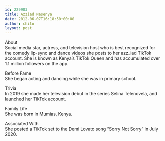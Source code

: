 ```yaml
---
id: 229903
title: Azziad Nasenya
date: 2012-06-07T16:18:50+00:00
author: chito
layout: post
---
```

About  
Social media star, actress, and television host who is best recognized for the comedy lip-sync and dance videos she posts to her azz_iad TikTok account. She is known as Kenya&#8217;s TikTok Queen and has accumulated over 1.1 million followers on the app.

Before Fame  
She began acting and dancing while she was in primary school.

Trivia  
In 2019 she made her television debut in the series Selina Telenovela, and launched her TikTok account.

Family Life  
She was born in Mumias, Kenya.

Associated With  
She posted a TikTok set to the Demi Lovato song &#8220;Sorry Not Sorry&#8221; in July 2020.